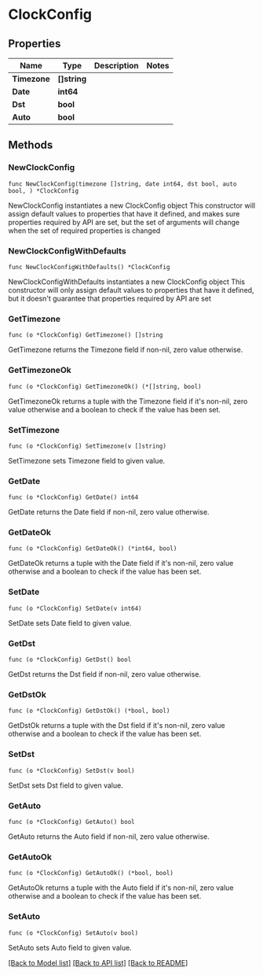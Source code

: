 # ClockConfig

## Properties

Name | Type | Description | Notes
------------ | ------------- | ------------- | -------------
**Timezone** | **[]string** |  | 
**Date** | **int64** |  | 
**Dst** | **bool** |  | 
**Auto** | **bool** |  | 

## Methods

### NewClockConfig

`func NewClockConfig(timezone []string, date int64, dst bool, auto bool, ) *ClockConfig`

NewClockConfig instantiates a new ClockConfig object
This constructor will assign default values to properties that have it defined,
and makes sure properties required by API are set, but the set of arguments
will change when the set of required properties is changed

### NewClockConfigWithDefaults

`func NewClockConfigWithDefaults() *ClockConfig`

NewClockConfigWithDefaults instantiates a new ClockConfig object
This constructor will only assign default values to properties that have it defined,
but it doesn't guarantee that properties required by API are set

### GetTimezone

`func (o *ClockConfig) GetTimezone() []string`

GetTimezone returns the Timezone field if non-nil, zero value otherwise.

### GetTimezoneOk

`func (o *ClockConfig) GetTimezoneOk() (*[]string, bool)`

GetTimezoneOk returns a tuple with the Timezone field if it's non-nil, zero value otherwise
and a boolean to check if the value has been set.

### SetTimezone

`func (o *ClockConfig) SetTimezone(v []string)`

SetTimezone sets Timezone field to given value.


### GetDate

`func (o *ClockConfig) GetDate() int64`

GetDate returns the Date field if non-nil, zero value otherwise.

### GetDateOk

`func (o *ClockConfig) GetDateOk() (*int64, bool)`

GetDateOk returns a tuple with the Date field if it's non-nil, zero value otherwise
and a boolean to check if the value has been set.

### SetDate

`func (o *ClockConfig) SetDate(v int64)`

SetDate sets Date field to given value.


### GetDst

`func (o *ClockConfig) GetDst() bool`

GetDst returns the Dst field if non-nil, zero value otherwise.

### GetDstOk

`func (o *ClockConfig) GetDstOk() (*bool, bool)`

GetDstOk returns a tuple with the Dst field if it's non-nil, zero value otherwise
and a boolean to check if the value has been set.

### SetDst

`func (o *ClockConfig) SetDst(v bool)`

SetDst sets Dst field to given value.


### GetAuto

`func (o *ClockConfig) GetAuto() bool`

GetAuto returns the Auto field if non-nil, zero value otherwise.

### GetAutoOk

`func (o *ClockConfig) GetAutoOk() (*bool, bool)`

GetAutoOk returns a tuple with the Auto field if it's non-nil, zero value otherwise
and a boolean to check if the value has been set.

### SetAuto

`func (o *ClockConfig) SetAuto(v bool)`

SetAuto sets Auto field to given value.



[[Back to Model list]](../README.md#documentation-for-models) [[Back to API list]](../README.md#documentation-for-api-endpoints) [[Back to README]](../README.md)


